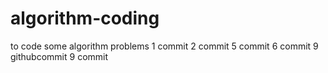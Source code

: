 # algorithm-coding
to code some algorithm problems
1 commit
2 commit
5 commit
6 commit
9 githubcommit
9 commit
